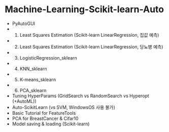 # Machine-Learning-Scikit-learn-Auto
- PyAutoGUI
- 1. Least Squares Estimation (Scikit-learn LinearRegression, 집값 예측)
- 2. Least Squares Estimation  (Scikit-learn LinearRegression, 당뇨병 예측)
- 3. LogisticRegression_sklearn
- 4. KNN_sklearn
- 5. K-means_sklearn
- 6. PCA_sklearn
- Tuning HyperParams (GridSearch vs RandomSearch vs Hyperopt (+AutoML))
- Auto-ScikitLearn (vs SVM, WindowsOS 사용 불가)
- Basic Tutorial for FeatureTools
- PCA for BreastCancer & Cifar10 
- Model saving & loading (Scikit-learn)
